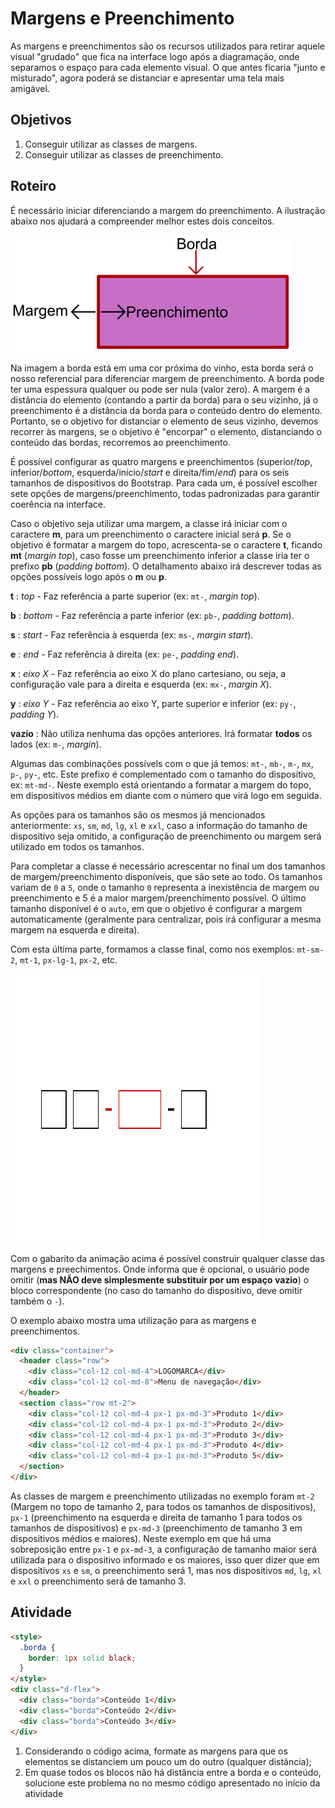 # Margens e Preenchimento
As margens e preenchimentos são os recursos utilizados para retirar aquele visual "grudado" que fica na interface logo após a diagramação, onde separamos o espaço para cada elemento visual. O que antes ficaria "junto e misturado", agora poderá se distanciar e apresentar uma tela mais amigável.

## Objetivos
1. Conseguir utilizar as classes de margens.
2. Conseguir utilizar as classes de preenchimento.

## Roteiro
É necessário iniciar diferenciando a margem do preenchimento. A ilustração abaixo nos ajudará a compreender melhor estes dois conceitos.

![Ilustração](./imgs/illustration.png)

Na imagem a borda está em uma cor próxima do vinho, esta borda será o nosso referencial para diferenciar margem de preenchimento. A borda pode ter uma espessura qualquer ou pode ser nula (valor zero). A margem é a distância do elemento (contando a partir da borda) para o seu vizinho, já o preenchimento é a distância da borda para o conteúdo dentro do elemento. Portanto, se o objetivo for distanciar o elemento de seus vizinho, devemos recorrer às margens, se o objetivo é "encorpar" o elemento, distanciando o conteúdo das bordas, recorremos ao preenchimento.

É possível configurar as quatro margens e preenchimentos (superior/*top*, inferior/*bottom*, esquerda/início/*start* e direita/fim/*end*) para os seis tamanhos de dispositivos do Bootstrap. Para cada um, é possível escolher sete opções de margens/preenchimento, todas padronizadas para garantir coerência na interface.

Caso o objetivo seja utilizar uma margem, a classe irá iniciar com o caractere **m**, para um preenchimento o caractere inicial será **p**. Se o objetivo é formatar a margem do topo, acrescenta-se o caractere **t**, ficando **mt** (*margin top*), caso fosse um preenchimento inferior a classe iria ter o prefixo **pb** (*padding bottom*). O detalhamento abaixo irá descrever todas as opções possíveis logo após o **m** ou **p**.

**t**
: *top* - Faz referência a parte superior (ex: `mt-`, *margin top*).

**b**
: *bottom* - Faz referência a parte inferior (ex: `pb-`, *padding bottom*).

**s**
: *start* - Faz referência à esquerda (ex: `ms-`, *margin start*).

**e**
: *end* - Faz referência à direita (ex: `pe-`, *padding end*).

**x**
: *eixo X* - Faz referência ao eixo X do plano cartesiano, ou seja, a configuração vale para a direita e esquerda (ex: `mx-`, *margin X*).

**y**
: *eixo Y* - Faz referência ao eixo Y, parte superior e inferior (ex: `py-`, *padding Y*).

**vazio**
: Não utiliza nenhuma das opções anteriores. Irá formatar **todos** os lados (ex: `m-`, *margin*).

Algumas das combinações possívels com o que já temos: `mt-`, `mb-`, `m-`, `mx`, `p-`, `py-`, etc. Este prefixo é complementado com o tamanho do dispositivo, ex: `mt-md-`. Neste exemplo está orientando a formatar a margem do topo, em dispositivos médios em diante com o número que virá logo em seguida. 

As opções para os tamanhos são os mesmos já mencionados anteriormente: `xs`, `sm`, `md`, `lg`, `xl` e `xxl`, caso a informação do tamanho de dispositivo seja omitido, a configuração de preenchimento ou margem será utilizado em todos os tamanhos.

Para completar a classe é necessário acrescentar no final um dos tamanhos de margem/preenchimento disponíveis, que são sete ao todo. Os tamanhos variam de `0` a `5`, onde o tamanho `0` representa a inexistência de margem ou preenchimento e 5 é a maior margem/preenchimento possível. O último tamanho disponível é o `auto`, em que o objetivo é configurar a margem automaticamente (geralmente para centralizar, pois irá configurar a mesma margem na esquerda e direita).

Com esta última parte, formamos a classe final, como nos exemplos: `mt-sm-2`, `mt-1`, `px-lg-1`, `px-2`, etc.

![Animação](./imgs/animation.gif)

Com o gabarito da animação acima é possível construir qualquer classe das margens e preechimentos. Onde informa que é opcional, o usuário pode omitir (**mas NÃO deve simplesmente substituir por um espaço vazio**) o bloco correspondente (no caso do tamanho do dispositivo, deve omitir também o `-`).

O exemplo abaixo mostra uma utilização para as margens e preenchimentos.

```html
<div class="container">
  <header class="row">
    <div class="col-12 col-md-4">LOGOMARCA</div>
    <div class="col-12 col-md-8">Menu de navegação</div>
  </header>
  <section class="row mt-2">
    <div class="col-12 col-md-4 px-1 px-md-3">Produto 1</div>
    <div class="col-12 col-md-4 px-1 px-md-3">Produto 2</div>
    <div class="col-12 col-md-4 px-1 px-md-3">Produto 3</div>
    <div class="col-12 col-md-4 px-1 px-md-3">Produto 4</div>
    <div class="col-12 col-md-4 px-1 px-md-3">Produto 5</div>
  </section>
</div>
```

As classes de margem e preenchimento utilizadas no exemplo foram `mt-2` (Margem no topo de tamanho 2, para todos os tamanhos de dispositivos), `px-1` (preenchimento na esquerda e direita de tamanho 1 para todos os tamanhos de dispositivos) e `px-md-3` (preenchimento de tamanho 3 em dispositivos médios e maiores). Neste exemplo em que há uma sobreposição entre `px-1` e `px-md-3`, a configuração de tamanho maior será utilizada para o dispositivo informado e os maiores, isso quer dizer que em dispositivos `xs` e `sm`, o preenchimento será 1, mas nos dispositivos `md`, `lg`, `xl` e `xxl` o preenchimento será de tamanho 3.

## Atividade
```html
<style>
  .borda {
    border: 1px solid black;
  }
</style>
<div class="d-flex">
  <div class="borda">Conteúdo 1</div>
  <div class="borda">Conteúdo 2</div>
  <div class="borda">Conteúdo 3</div>
</div>
```
1. Considerando o código acima, formate as margens para que os elementos se distanciem um pouco um do outro (qualquer distância);
2. Em quase todos os blocos não há distância entre a borda e o conteúdo, solucione este problema no no mesmo código apresentado no início da atividade